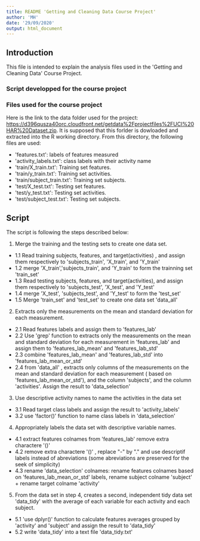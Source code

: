 ```yaml
---
title: README 'Getting and Cleaning Data Course Project'
author: 'MH'
date: '29/09/2020'
output: html_document
---
```


## Introduction
This file is intended to explain the analysis files used in the 'Getting and Cleaning Data' Course Project.

### Script developped for the course project

### Files used for the course project
Here is the link to the data folder used for the project:
https://d396qusza40orc.cloudfront.net/getdata%2Fprojectfiles%2FUCI%20HAR%20Dataset.zip.
It is supposed that this forlder is dowloaded and extracted into the R working directory.
From this directory, the following files are used:

- 'features.txt': labels of  features measured 
- 'activity_labels.txt': class labels with their activity name
- 'train/X_train.txt': Training set features.
- 'train/y_train.txt': Training set activities.
- 'train/subject_train.txt': Training set subjects.
- 'test/X_test.txt': Testing set features.
- 'test/y_test.txt': Testing set activities.
- 'test/subject_test.txt': Testing set subjects.

## Script
The script is following the steps described below:

1. Merge the training and the testing sets to create one data set.
  + 1.1 Read training subjects, features, and target(activities) , and assign them respectively to 'subjects_train', 'X_train', and 'Y_train'
  + 1.2 merge 'X_train','subjects_train', and 'Y_train' to form the trainning set 'train_set'
  + 1.3 Read testing subjects, features, and target(activities), and assign them respectively to 'subjects_test', 'X_test', and 'Y_test'
  + 1.4 merge 'X_test', 'subjects_test', and 'Y_test' to form the 'test_set'
  + 1.5 Merge 'train_set' and 'test_set' to create one data set 'data_all'

2. Extracts only the measurements on the mean and standard deviation for each measurement.
  + 2.1 Read features labels and assign them to  'features_lab'
  + 2.2 Use 'grep' function to extracts only the measurements on the mean and standard deviation for each measurement in 'features_lab' and assign them to  'features_lab_mean' and 'features_lab_std'
  + 2.3 combine 'features_lab_mean' and 'features_lab_std' into 'features_lab_mean_or_std'
  + 2.4 from 'data_all' , extracts only columns of the measurements on the mean and standard deviation for each measurement ( based on 'features_lab_mean_or_std'), and the column 'subjects',  and the column 'activities'. Assign the result to 'data_selection'

3. Use descriptive activity names to name the activities in the data set
  + 3.1 Read target class labels and assign the result to 'activity_labels'
  + 3.2 use 'factor()' function to name class labels in 'data_selection'

4. Appropriately labels the data set with descriptive variable names.
  + 4.1 extract features colnames from 'features_lab' remove extra charactere '()' 
  + 4.2 remove extra charactere '()' , replace "-" by "." and use descriptif labels instead of abreviations (some abreviations are preserved for the seek of simplicity)
  + 4.3 rename 'data_selection' colnames: rename features colnames based on 'features_lab_mean_or_std' labels,
rename subject colname 'subject' + rename target colname 'activity' 


5. From the data set in step 4, creates a second, independent tidy data set 'data_tidy' with the average of each variable for each activity and each subject.
  + 5.1 'use dplyr()' function to calculate features averages grouped by  'activity' and 'subject' and assign the result to 'data_tidy'
  + 5.2 write 'data_tidy' into a text file 'data_tidy.txt'



